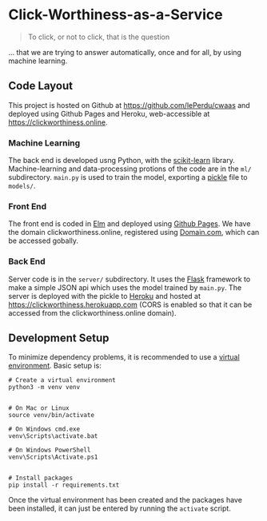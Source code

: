 # Click-Worthiness-as-a-Service

> To click, or not to click, that is the question

... that we are trying to answer automatically, once and for all, by using
machine learning.


## Code Layout

This project is hosted on Github at https://github.com/lePerdu/cwaas
and deployed using Github Pages and Heroku, web-accessible at
https://clickworthiness.online.

### Machine Learning

The back end is developed usng Python, with the [scikit-learn](scikit-learn.org)
library. Machine-learning and data-processing protions of the code are in the
`ml/` subdirectory. `main.py` is used to train the model, exporting a
[pickle](https://docs.python.org/3/library/pickle.html) file to `models/`.

### Front End

The front end is coded in [Elm](https://elm-lang.org) and deployed using
[Github Pages](https://pages.github.com). We have the domain
clickworthiness.online, registered using [Domain.com](https://domain.com),
which can be accessed gobally.

### Back End

Server code is in the `server/` subdirectory. It uses the
[Flask](https://www.fullstackpython.com/flask.html) framework to make a
simple JSON api which uses the model trained by `main.py`. The server is
deployed with the pickle to [Heroku](https://heroku.com) and hosted at
https://clickworthiness.herokuapp.com (CORS is enabled so that it can be
accessed from the clickworthiness.online domain).


## Development Setup

To minimize dependency problems, it is recommended to use a
[virtual environment](https://docs.python.org/3/tutorial/venv.html). Basic setup
is:

```
# Create a virtual environment
python3 -m venv venv


# On Mac or Linux
source venv/bin/activate

# On Windows cmd.exe
venv\Scripts\activate.bat

# On Windows PowerShell
venv\Scripts\Activate.ps1


# Install packages
pip install -r requirements.txt
```

Once the virtual environment has been created and the packages have been
installed, it can just be entered by running the `activate` script.
